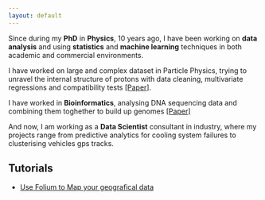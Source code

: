 ```yaml
---
layout: default
---
```


Since during my **PhD** in **Physics**, 10 years ago, I have been working on **data analysis** and using **statistics** 
and **machine learning** techniques in both academic and commercial environments.

I have worked on large and complex dataset in Particle Physics, 
trying to unravel the internal structure of protons with data cleaning, multivariate regressions and compatibility tests [[Paper]](https://arxiv.org/pdf/1310.5070.pdf).

I have worked in **Bioinformatics**, analysing DNA sequencing data and combining them toghether to build up genomes [[Paper]](https://www.nature.com/articles/s41598-017-03996-z)

And now, I am working as a **Data Scientist** consultant in industry, where my projects range from predictive analytics for cooling system failures to clusterising vehicles gps tracks.


## Tutorials
* [Use Folium to Map your geografical data](https://github.com/fg6/Tutorials/blob/master/Folium/how_to_folium.ipynb)

<!---
## Projects
* * *
## Kaggle Kernels
* * *
-->

